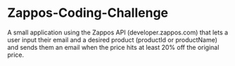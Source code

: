 Zappos-Coding-Challenge
=======================

 A small application using the Zappos API (developer.zappos.com) that lets a user input their email and a desired product (productId or productName) and sends them an email when the price hits at least 20% off the original price.
